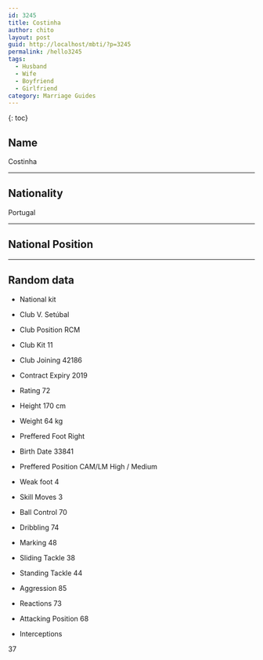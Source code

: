 ```yaml
---
id: 3245
title: Costinha
author: chito
layout: post
guid: http://localhost/mbti/?p=3245
permalink: /hello3245
tags:
  - Husband
  - Wife
  - Boyfriend
  - Girlfriend
category: Marriage Guides
---
```



{: toc}


## Name  
Costinha 

* * *

## Nationality  
Portugal 

* * *

## National Position 

* * *

## Random data 

  * National kit 
  * Club 
V. Setúbal 

  * Club Position 
RCM 

  * Club Kit 
11 

  * Club Joining 
42186 

  * Contract Expiry 
2019 

  * Rating 
72 

  * Height 
170 cm 

  * Weight 
64 kg 

  * Preffered Foot 
Right 

  * Birth Date 
33841 

  * Preffered Position 
CAM/LM High / Medium 

  * Weak foot 
4 

  * Skill Moves 
3 

  * Ball Control 
70 

  * Dribbling 
74 

  * Marking 
48 

  * Sliding Tackle 
38 

  * Standing Tackle 
44 

  * Aggression 
85 

  * Reactions 
73 

  * Attacking Position 
68 

  * Interceptions 

37</ul>